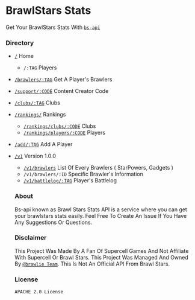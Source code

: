 # BrawlStars Stats
Get Your BrawlStars Stats With [`bs-api`](https://cr.is-a.dev)


### Directory 

- [`/`](https://cr.is-a.dev) Home
   - `/:TAG` Players

- [`/brawlers/:TAG`](https://cr.is-a.dev/brawlers/TAG) Get A Player's Brawlers 
 
- [`/support/:CODE`](https://cr.is-a.dev/support/) Content Creator Code

- [`/clubs/:TAG`](https://cr.is-a.dev/clubs`) Clubs

- [`/rankings/`](https://cr.is-a.dev/rankings/) Rankings
  - [`/rankings/clubs/:CODE`](https://cr.is-a.dev/rankings/clubs/) Clubs
  - [`/rankings/players/:CODE`](https://cr.is-a.dev/rankings/players/) Players

- [`/add/:TAG`](https://cr.is-a.dev/add) Add A Player

- [`/v1`](https://cr.is-a.dev/v1) Version 1.0.0
  - [`/v1/brawlers`](https://cr.is-a.dev/v1/brawlers) List Of Every Brawlers ( StarPowers, Gadgets )
  - `/v1/brawlers/:ID` Specific Brawler's Information
  - [`/v1/battlelog/:TAG`](https://cr.is-a.dev/v1/battlelog/) Player's Battlelog
  
  
  
  ### About 
  
  Bs-api known as Brawl Stars Stats API is a service where you can get your brawlstars stats easily. Feel Free To Create An Issue If You Have Any Suggestions Or Questions.
  
  
  
  ### Disclaimer 
  
  This Project Was Made By A Fan Of Supercell Games And Not Affiliate With Supercell Or Brawl Stars. This Project Was Managed And Owned By [`@brawlie Team`](https://github.com/brawlie). This Is Not An Official API From Brawl Stars.
  
  
  
  ### License 
  
  ``` 
  APACHE 2.0 License
  ```
  


 
